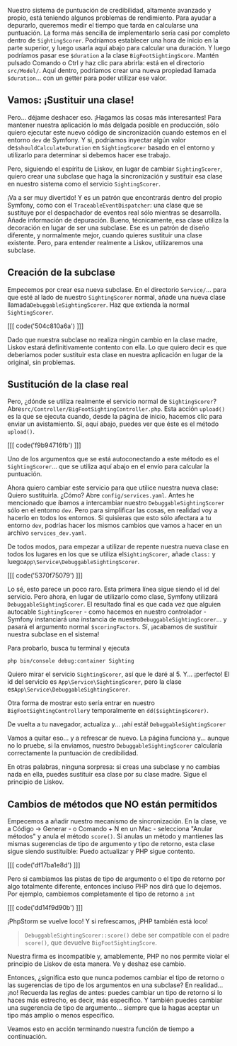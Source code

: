 Nuestro sistema de puntuación de credibilidad, altamente avanzado y propio, está teniendo algunos problemas de rendimiento. Para ayudar a depurarlo, queremos medir el tiempo que tarda en calcularse una puntuación. La forma más sencilla de implementarlo sería casi por completo dentro de `SightingScorer`. Podríamos establecer una hora de inicio en la parte superior, y luego usarla aquí abajo para calcular una duración. Y luego podríamos pasar ese `$duration` a la clase `BigFootSightingScore`. Mantén pulsado Comando o Ctrl y haz clic para abrirla: está en el directorio `src/Model/`. Aquí dentro, podríamos crear una nueva propiedad llamada `$duration`... con un getter para poder utilizar ese valor.

## Vamos: ¡Sustituir una clase!

Pero... déjame deshacer eso. ¡Hagamos las cosas más interesantes! Para mantener nuestra aplicación lo más delgada posible en producción, sólo quiero ejecutar este nuevo código de sincronización cuando estemos en el entorno `dev` de Symfony. Y sí, podríamos inyectar algún valor de`$shouldCalculateDuration` en `SightingScorer` basado en el entorno y utilizarlo para determinar si debemos hacer ese trabajo.

Pero, siguiendo el espíritu de Liskov, en lugar de cambiar `SightingScorer`, quiero crear una subclase que haga la sincronización y sustituir esa clase en nuestro sistema como el servicio `SightingScorer`.

¡Va a ser muy divertido! Y es un patrón que encontrarás dentro del propio Symfony, como con el `TraceableEventDispatcher`: una clase que se sustituye por el despachador de eventos real sólo mientras se desarrolla. Añade información de depuración. Bueno, técnicamente, esa clase utiliza la decoración en lugar de ser una subclase. Ese es un patrón de diseño diferente, y normalmente mejor, cuando quieres sustituir una clase existente. Pero, para entender realmente a Liskov, utilizaremos una subclase.

## Creación de la subclase

Empecemos por crear esa nueva subclase. En el directorio `Service/`... para que esté al lado de nuestro `SightingScorer` normal, añade una nueva clase llamada`DebuggableSightingScorer`. Haz que extienda la normal `SightingScorer`.

[[[ code('504c810a6a') ]]]

Dado que nuestra subclase no realiza ningún cambio en la clase madre, Liskov estará definitivamente contento con ella. Lo que quiero decir es que deberíamos poder sustituir esta clase en nuestra aplicación en lugar de la original, sin problemas.

## Sustitución de la clase real

Pero, ¿dónde se utiliza realmente el servicio normal de `SightingScorer`? Abre`src/Controller/BigFootSightingController.php`. Esta acción `upload()` es la que se ejecuta cuando, desde la página de inicio, hacemos clic para enviar un avistamiento. Sí, aquí abajo, puedes ver que éste es el método `upload()`.

[[[ code('f9b94716fb') ]]]

Uno de los argumentos que se está autoconectando a este método es el `SightingScorer`... que se utiliza aquí abajo en el envío para calcular la puntuación.

Ahora quiero cambiar este servicio para que utilice nuestra nueva clase: Quiero sustituirla. ¿Cómo? Abre `config/services.yaml`. Antes he mencionado que íbamos a intercambiar nuestro `DebuggableSightingScorer` sólo en el entorno `dev`. Pero para simplificar las cosas, en realidad voy a hacerlo en todos los entornos. Si quisieras que esto sólo afectara a tu entorno `dev`, podrías hacer los mismos cambios que vamos a hacer en un archivo `services_dev.yaml`.

De todos modos, para empezar a utilizar de repente nuestra nueva clase en todos los lugares en los que se utiliza el`SightingScorer`, añade `class:` y luego`App\Service\DebuggableSightingScorer`.

[[[ code('5370f75079') ]]]

Lo sé, esto parece un poco raro. Esta primera línea sigue siendo el id del servicio. Pero ahora, en lugar de utilizarlo como clase, Symfony utilizará `DebuggableSightingScorer`. El resultado final es que cada vez que alguien autocable `SightingScorer` - como hacemos en nuestro controlador - Symfony instanciará una instancia de nuestro`DebuggableSightingScorer`... y pasará el argumento normal `$scoringFactors`. Sí, ¡acabamos de sustituir nuestra subclase en el sistema!

Para probarlo, busca tu terminal y ejecuta

```terminal
php bin/console debug:container Sighting
```

Quiero mirar el servicio `SightingScorer`, así que le daré al 5. Y... ¡perfecto! El id del servicio es `App\Service\SightingScorer`, pero la clase es`App\Service\DebuggableSightingScorer`.

Otra forma de mostrar esto sería entrar en nuestro `BigFootSightingController`y temporalmente en `dd($sightingScorer)`.

De vuelta a tu navegador, actualiza y... ¡ahí está! `DebuggableSightingScorer`

Vamos a quitar eso... y a refrescar de nuevo. La página funciona y... aunque no lo pruebe, si la enviamos, nuestro `DebuggableSightingScorer` calcularía correctamente la puntuación de credibilidad.

En otras palabras, ninguna sorpresa: si creas una subclase y no cambias nada en ella, puedes sustituir esa clase por su clase madre. Sigue el principio de Liskov.

## Cambios de métodos que NO están permitidos

Empecemos a añadir nuestro mecanismo de sincronización. En la clase, ve a Código -> Generar - o Comando + N en un Mac - selecciona "Anular métodos" y anula el método `score()`. Si anulas un método y mantienes las mismas sugerencias de tipo de argumento y tipo de retorno, esta clase sigue siendo sustituible: Puedo actualizar y PHP sigue contento.

[[[ code('df17ba1e8d') ]]]

Pero si cambiamos las pistas de tipo de argumento o el tipo de retorno por algo totalmente diferente, entonces incluso PHP nos dirá que lo dejemos. Por ejemplo, cambiemos completamente el tipo de retorno a `int`

[[[ code('dd14f9d90b') ]]]

¡PhpStorm se vuelve loco! Y si refrescamos, ¡PHP también está loco!

> `DebuggableSightingScorer::score()` debe ser compatible con el padre
> `score()`, que devuelve `BigFootSightingScore`.

Nuestra firma es incompatible y, amablemente, PHP no nos permite violar el principio de Liskov de esta manera. Ve y deshaz ese cambio.

Entonces, ¿significa esto que nunca podemos cambiar el tipo de retorno o las sugerencias de tipo de los argumentos en una subclase? En realidad... ¡no! Recuerda las reglas de antes: puedes cambiar un tipo de retorno si lo haces más estrecho, es decir, más específico. Y también puedes cambiar una sugerencia de tipo de argumento... siempre que la hagas aceptar un tipo más amplio o menos específico.

Veamos esto en acción terminando nuestra función de tiempo a continuación.
